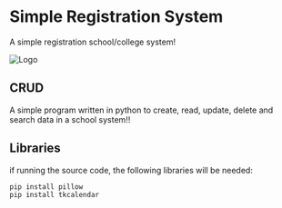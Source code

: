 
# Simple Registration System

A simple registration school/college system!


![Logo](https://dev-to-uploads.s3.amazonaws.com/uploads/articles/th5xamgrr6se0x5ro4g6.png)


## CRUD

A simple program written in python to create, read, update, delete and search data in a school system!!




## Libraries

if running the source code, the following libraries will be needed:

```bash
pip install pillow
pip install tkcalendar
```
    